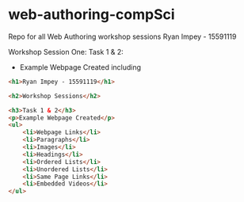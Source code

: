 # web-authoring-compSci
Repo for all Web Authoring workshop sessions
Ryan Impey - 15591119

Workshop Session One:
  Task 1 & 2:
  - Example Webpage Created including 
    
```html
<h1>Ryan Impey - 15591119</h1>

<h2>Workshop Sessions</h2>

<h3>Task 1 & 2</h3>
<p>Example Webpage Created</p>
<ul>
	<li>Webpage Links</li>
	<li>Paragraphs</li>
	<li>Images</li>
	<li>Headings</li>
	<li>Ordered Lists</li>
	<li>Unordered Lists</li>
	<li>Same Page Links</li>
	<li>Embedded Videos</li>
</ul>
```

